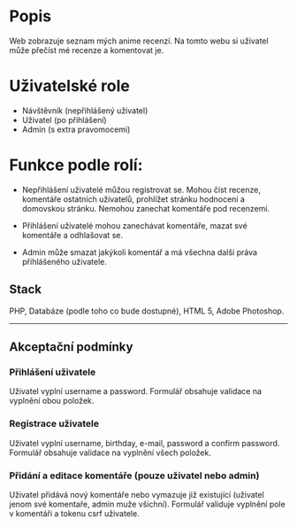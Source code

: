 # Popis
 Web zobrazuje seznam mých anime recenzí. Na tomto webu si uživatel může přečíst mé recenze a komentovat je.

# Uživatelské role

* Návštěvník (nepřihlášený uživatel)
* Uživatel (po přihlášení)
* Admin (s extra pravomocemi)

# Funkce podle rolí:
* Nepřihlášení uživatelé můžou registrovat se. Mohou číst recenze, komentáře ostatních uživatelů, prohlížet stránku hodnocení a domovskou stránku. Nemohou zanechat komentáře pod recenzemi.

* Přihlášení uživatelé mohou zanechávat komentáře, mazat své komentáře a odhlašovat se.

* Admin může smazat jakýkoli komentář a má všechna další práva přihlášeného uživatele.

## Stack

PHP, Databáze (podle toho co bude dostupné), HTML 5, Adobe Photoshop.

---

## Akceptační podmínky

### Přihlášení uživatele
Uživatel vyplní username a password. Formulář obsahuje validace na vyplnění obou položek.

### Registrace uživatele

Uživatel vyplní username, birthday, e-mail, password a confirm password. Formulář obsahuje validace na vyplnění všech položek.

### Přidání a editace komentáře (pouze uživatel nebo admin)

Uživatel přidává nový komentáře nebo vymazuje již existující (uživatel jenom své komentaře, admin muže všichní). Formulář validuje vyplnění pole v komentáři a tokenu csrf uživatele.
